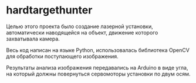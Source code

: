 # hardtargethunter
Целью этого проекта было создание лазерной установки, автоматически наводящейся на объект, движение которого захватывала камера. 

Весь код написан на языке Python, использовалась библиотека OpenCV для обработки поступающего изображения. 

Результаты анализа изображения передавались на Arduino в виде угла, на который должны повернуться сервомоторы установки по двум осям. 
